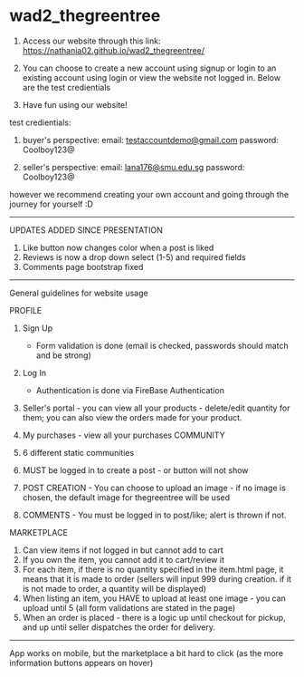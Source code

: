# wad2_thegreentree

1. Access our website through this link: https://nathania02.github.io/wad2_thegreentree/

2. You can choose to create a new account using signup or login to an existing account using login or view the website not logged in. Below are the test credientials

3. Have fun using our website!

test credientials:

1. buyer's perspective:
email: testaccountdemo@gmail.com
password: Coolboy123@

2. seller's perspective: 
email: lana176@smu.edu.sg 
password: Coolboy123@

however we recommend creating your own account and going through the journey for yourself :D

----------------

UPDATES ADDED SINCE PRESENTATION

1. Like button now changes color when a post is liked
2. Reviews is now a drop down select (1-5) and required fields
3. Comments page bootstrap fixed

----------------

General guidelines for website usage

PROFILE

1. Sign Up
    - Form validation is done (email is checked, passwords should match and be strong)

2. Log In
    - Authentication is done via FireBase Authentication
3. Seller's portal - you can view all your products - delete/edit quantity for them; you can also view the orders made for your product. 
4. My purchases - view all your purchases
COMMUNITY

1. 6 different static communities
2. MUST be logged in to create a post - or button will not show
3. POST CREATION - You can choose to upload an image - if no image is chosen, the default image for thegreentree will be used
4. COMMENTS - You must be logged in to post/like; alert is thrown if not.


MARKETPLACE

1. Can view items if not logged in but cannot add to cart
2. If you own the item, you cannot add it to cart/review it
3. For each item, if there is no quantity specified in the item.html page, it means that it is made to order (sellers will input 999 during creation. if it is not made to order, a quantity will be displayed)
4. When listing an item, you HAVE to upload at least one image - you can upload until 5 (all form validations are stated in the page)
5. When an order is placed - there is a logic up until checkout for pickup, and up until seller dispatches the order for delivery.

----------------------------------------------------------------------------------------------------------------------------

App works on mobile, but the marketplace a bit hard to click (as the more information buttons appears on hover)